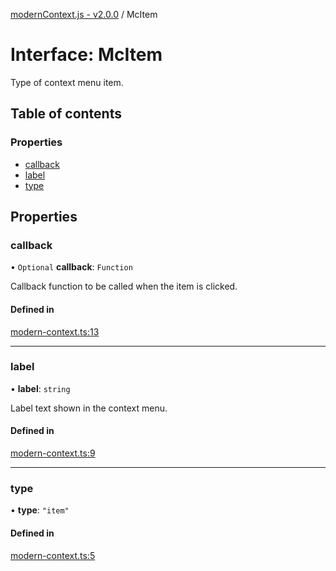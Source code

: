 [modernContext.js - v2.0.0](../README.md) / McItem

# Interface: McItem

Type of context menu item.

## Table of contents

### Properties

- [callback](McItem.md#callback)
- [label](McItem.md#label)
- [type](McItem.md#type)

## Properties

### callback

• `Optional` **callback**: `Function`

Callback function to be called when the item is clicked.

#### Defined in

[modern-context.ts:13](https://github.com/Robot-Inventor/modern-context.js/blob/4ac740e/src/modern-context.ts#L13)

___

### label

• **label**: `string`

Label text shown in the context menu.

#### Defined in

[modern-context.ts:9](https://github.com/Robot-Inventor/modern-context.js/blob/4ac740e/src/modern-context.ts#L9)

___

### type

• **type**: ``"item"``

#### Defined in

[modern-context.ts:5](https://github.com/Robot-Inventor/modern-context.js/blob/4ac740e/src/modern-context.ts#L5)
